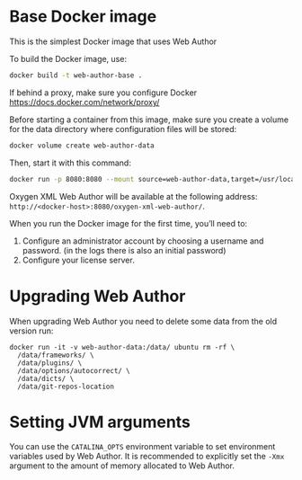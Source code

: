 # Base Docker image

This is the simplest Docker image that uses Web Author

To build the Docker image, use:
```sh
docker build -t web-author-base .
```
If behind a proxy, make sure you configure Docker https://docs.docker.com/network/proxy/

Before starting a container from this image, make sure you create a volume for the data directory where configuration files will be stored:
```sh
docker volume create web-author-data
```

Then, start it with this command:
```sh
docker run -p 8080:8080 --mount source=web-author-data,target=/usr/local/tomcat/work/Catalina/localhost/oxygen-xml-web-author web-author-base
```

Oxygen XML Web Author will be available at the following address: `http://<docker-host>:8080/oxygen-xml-web-author/`.

When you run the Docker image for the first time, you’ll need to:
1. Configure an administrator account by choosing a username and password. (in the logs there is also an initial password)
2. Configure your license server.

Upgrading Web Author
====================

When upgrading Web Author you need to delete some data from the old version run:

```
docker run -it -v web-author-data:/data/ ubuntu rm -rf \
  /data/frameworks/ \
  /data/plugins/ \
  /data/options/autocorrect/ \
  /data/dicts/ \
  /data/git-repos-location
```

Setting JVM arguments
=====================

You can use the `CATALINA_OPTS` environment variable to set environment variables used by Web Author. It is recommended to explicitly set the `-Xmx` argument to the amount of memory allocated to Web Author.

